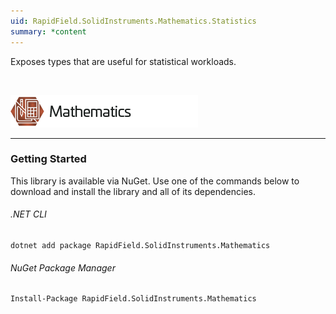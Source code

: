 ```yaml
---
uid: RapidField.SolidInstruments.Mathematics.Statistics
summary: *content
---
```


<!--
Copyright (c) RapidField LLC. Licensed under the MIT License. See LICENSE.txt in the project root for license information.
-->

Exposes types that are useful for statistical workloads.

<br />

![Mathematics label](../images/Label.Mathematics.300w.png)
- - -

### Getting Started

This library is available via NuGet. Use one of the commands below to download and install the library and all of its dependencies.

###### .NET CLI

```shell
dotnet add package RapidField.SolidInstruments.Mathematics
```

###### NuGet Package Manager

```shell
Install-Package RapidField.SolidInstruments.Mathematics
```